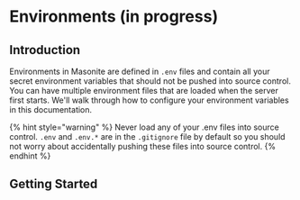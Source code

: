 # Environments \(in progress\)

## Introduction

Environments in Masonite are defined in `.env` files and contain all your secret environment variables that should not be pushed into source control. You can have multiple environment files that are loaded when the server first starts. We'll walk through how to configure your environment variables in this documentation.

{% hint style="warning" %}
Never load any of your .env files into source control. `.env` and `.env.*` are in the `.gitignore` file by default so you should not worry about accidentally pushing these files into source control.
{% endhint %}

## Getting Started



